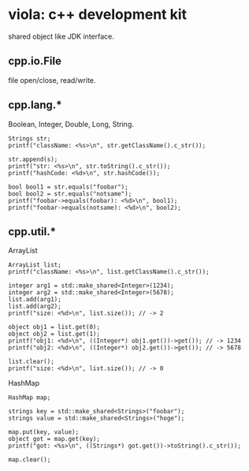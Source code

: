 # viola: c++ development kit
shared object like JDK interface.

## cpp.io.File
file open/close, read/write.

## cpp.lang.*
Boolean, Integer, Double, Long, String.

```
Strings str;
printf("className: <%s>\n", str.getClassName().c_str());

str.append(s);
printf("str: <%s>\n", str.toString().c_str());
printf("hashCode: <%d>\n", str.hashCode());

bool bool1 = str.equals("foobar");
bool bool2 = str.equals("notsame");
printf("foobar->equals(foobar): <%d>\n", bool1);
printf("foobar->equals(notsame): <%d>\n", bool2);
```

## cpp.util.*
ArrayList

```
ArrayList list;
printf("className: <%s>\n", list.getClassName().c_str());

integer arg1 = std::make_shared<Integer>(1234);
integer arg2 = std::make_shared<Integer>(5678);
list.add(arg1);
list.add(arg2);
printf("size: <%d>\n", list.size()); // -> 2

object obj1 = list.get(0);
object obj2 = list.get(1);
printf("obj1: <%d>\n", ((Integer*) obj1.get())->get()); // -> 1234
printf("obj2: <%d>\n", ((Integer*) obj2.get())->get()); // -> 5678

list.clear();
printf("size: <%d>\n", list.size()); // -> 0
```

HashMap

```
HashMap map;

strings key = std::make_shared<Strings>("foobar");
strings value = std::make_shared<Strings>("hoge");

map.put(key, value);
object got = map.get(key);
printf("got: <%s>\n", ((Strings*) got.get())->toString().c_str());

map.clear();
```
